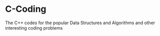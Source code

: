 # C-Coding
The C++ codes for the popular Data Structures and Algorithms and other interesting coding problems

